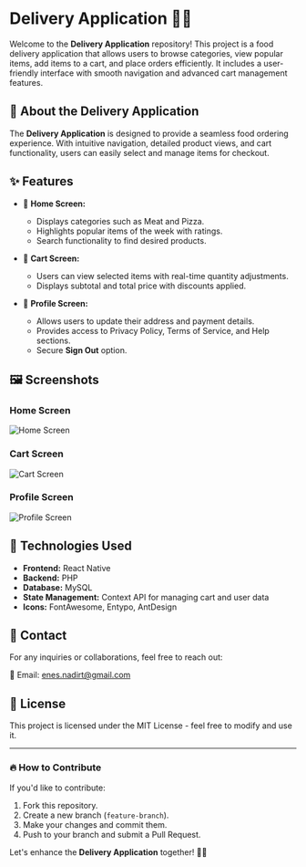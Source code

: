 # Delivery Application 🚚🍔

Welcome to the **Delivery Application** repository! This project is a food delivery application that allows users to browse categories, view popular items, add items to a cart, and place orders efficiently. It includes a user-friendly interface with smooth navigation and advanced cart management features.

## 📌 About the Delivery Application

The **Delivery Application** is designed to provide a seamless food ordering experience. With intuitive navigation, detailed product views, and cart functionality, users can easily select and manage items for checkout.

## ✨ Features

- 🍕 **Home Screen:**
  - Displays categories such as Meat and Pizza.
  - Highlights popular items of the week with ratings.
  - Search functionality to find desired products.

- 🛒 **Cart Screen:**
  - Users can view selected items with real-time quantity adjustments.
  - Displays subtotal and total price with discounts applied.

- 👤 **Profile Screen:**
  - Allows users to update their address and payment details.
  - Provides access to Privacy Policy, Terms of Service, and Help sections.
  - Secure **Sign Out** option.

## 🖼 Screenshots

### **Home Screen**   

![Home Screen](./DeliveryHomescreen.png) 

### **Cart Screen**  

![Cart Screen](./DeliveryCartscreen.png)   

### **Profile Screen**

![Profile Screen](./DeliveryProfileScreen.png)


## 🚀 Technologies Used

- **Frontend:** React Native
- **Backend:** PHP
- **Database:** MySQL
- **State Management:** Context API for managing cart and user data
- **Icons:** FontAwesome, Entypo, AntDesign

## 📩 Contact

For any inquiries or collaborations, feel free to reach out:

📧 Email: [enes.nadirt@gmail.com](mailto:enes.nadirt@gmail.com)

## 📜 License

This project is licensed under the MIT License - feel free to modify and use it.

---

### 🔥 How to Contribute

If you'd like to contribute:

1. Fork this repository.
2. Create a new branch (`feature-branch`).
3. Make your changes and commit them.
4. Push to your branch and submit a Pull Request.

Let's enhance the **Delivery Application** together! 🚚🍔
